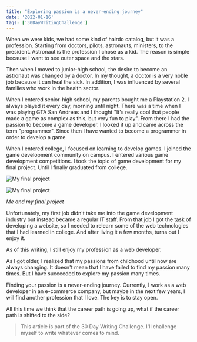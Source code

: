 ```yaml
---
title: "Exploring passion is a never-ending journey"
date: '2022-01-16'
tags: ['30DayWritingChallenge']
---
```


When we were kids, we had some kind of hairdo catalog, but it was a profession. Starting from doctors, pilots, astronauts, ministers, to the president. Astronaut is the profession I chose as a kid. The reason is simple because I want to see outer space and the stars.

Then when I moved to junior-high school, the desire to become an astronaut was changed by a doctor. In my thought, a doctor is a very noble job because it can heal the sick. In addition, I was influenced by several families who work in the health sector.

When I entered senior-high school, my parents bought me a Playstation 2. I always played it every day, morning until night. There was a time when I was playing GTA San Andreas and I thought "It's really cool that people made a game as complex as this, but very fun to play". From there I had the passion to become a game developer. I looked it up and came across the term "programmer". Since then I have wanted to become a programmer in order to develop a game.

When I entered college, I focused on learning to develop games. I joined the game development community on campus. I entered various game development competitions. I took the topic of game development for my final project. Until I finally graduated from college.

![My final project](/images/exploring-passion-is-a-never-ending-journey-1.jpg)

![My final project](/images/exploring-passion-is-a-never-ending-journey-2.jpg)

*Me and my final project*

Unfortunately, my first job didn't take me into the game development industry but instead became a regular IT staff. From that job I got the task of developing a website, so I needed to relearn some of the web technologies that I had learned in college. And after living it a few months, turns out I enjoy it.

As of this writing, I still enjoy my profession as a web developer.

As I got older, I realized that my passions from childhood until now are always changing. It doesn't mean that I have failed to find my passion many times. But I have succeeded to explore my passion many times.

Finding your passion is a never-ending journey. Currently, I work as a web developer in an e-commerce company, but maybe in the next few years, I will find another profession that I love. The key is to stay open.

All this time we think that the career path is going up, what if the career path is shifted to the side?

> This article is part of the 30 Day Writing Challenge. I'll challenge myself to write whatever comes to mind.
